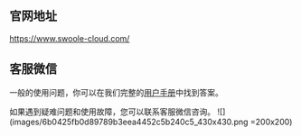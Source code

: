 ## 官网地址

https://www.swoole-cloud.com/

## 客服微信

一般的使用问题，你可以在我们完整的[用户手册](https://www.kancloud.cn/swoole-inc/ee-help-wiki/1213080)中找到答案。

如果遇到疑难问题和使用故障，您可以联系客服微信咨询。
![](images/6b0425fb0d89789b3eea4452c5b240c5_430x430.png =200x200)

